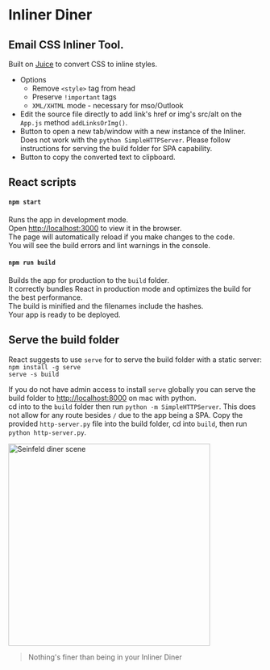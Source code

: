 # Inliner Diner

## Email CSS Inliner Tool.

Built on [Juice](https://github.com/Automattic/juice) to convert CSS to inline styles.

- Options
  - Remove `<style>` tag from head
  - Preserve `!important` tags
  - `XML/XHTML` mode - necessary for mso/Outlook
- Edit the source file directly to add link's href or img's src/alt on the `App.js` method `addLinksOrImg()`.
- Button to open a new tab/window with a new instance of the Inliner. Does not work with the `python SimpleHTTPServer`. Please follow instructions for serving the build folder for SPA capability.
- Button to copy the converted text to clipboard.

## React scripts

#### `npm start`

Runs the app in development mode.  
Open [http://localhost:3000](http://localhost:3000) to view it in the browser.  
The page will automatically reload if you make changes to the code.  
You will see the build errors and lint warnings in the console.

#### `npm run build`

Builds the app for production to the `build` folder.  
It correctly bundles React in production mode and optimizes the build for the best performance.  
The build is minified and the filenames include the hashes.  
Your app is ready to be deployed.

## Serve the build folder

React suggests to use `serve` for to serve the build folder with a static server:  
`npm install -g serve`  
`serve -s build`

If you do not have admin access to install `serve` globally you can serve the build folder to [http://localhost:8000](http://localhost:8000) on mac with python.  
cd into to the `build` folder then run `python -m SimpleHTTPServer`. This does not allow for any route besides `/` due to the app being a SPA. Copy the provided `http-server.py` file into the build folder, cd into `build`, then run `python http-server.py`.

<img src="https://i.imgur.com/xLeK8mH.jpg" alt="Seinfeld diner scene" width="400px" />

> Nothing's finer than being in your Inliner Diner
